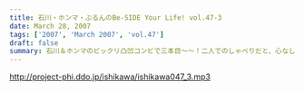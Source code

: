 ```yaml
---
title: 石川・ホンマ・ぶるんのBe-SIDE Your Life! vol.47-3
date: March 28, 2007
tags: ['2007', 'March 2007', 'vol.47']
draft: false
summary: 石川＆ホンマのビックリ凸凹コンビで三本目〜〜！二人でのしゃべりだと、心なしかマイクに近づいてくるホンマサン。いつもだと、業界的に言うマイクが「オフ」気味なんです。（ホンマさんがたまに遠くでしゃべってるように聞こえませんか？）そうして、ミキサー卓にいるいつもワタクシを泣かせるばかり。ちょっと音が遠いとリスナーが思う時・・・それは、ホンマサンがマイクのことを忘れている・・・そう思って下さい！NAMAE
---
```


http://project-phi.ddo.jp/ishikawa/ishikawa047_3.mp3